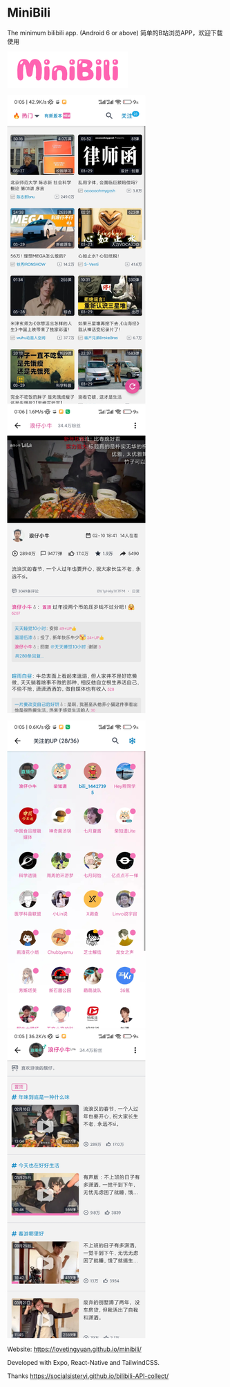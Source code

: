 # MiniBili

The minimum bilibili app.
(Android 6 or above)
简单的B站浏览APP，欢迎下载使用

<img src="./docs/minibili.png" alt="minibili" width="280" >

<img src="./docs/video-list.jpg" alt="video list" width="320" > <img src="./docs/player.jpg" alt="player" width="320" >

<img src="./docs/up-list.jpg" alt="up list" width="320" > <img src="./docs/up-detail.jpg" alt="up detail" width="320" >

Website: https://lovetingyuan.github.io/minibili/

Developed with Expo, React-Native and TailwindCSS.

Thanks https://socialsisteryi.github.io/bilibili-API-collect/
